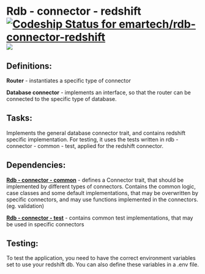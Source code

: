 # Rdb - connector - redshift [![Codeship Status for emartech/rdb-connector-redshift](https://app.codeship.com/projects/b0a10590-9c55-0135-18fe-3ec7b5d83301/status?branch=master)](https://app.codeship.com/projects/252931) [![](https://jitpack.io/v/emartech/rdb-connector-redshift.svg)](https://jitpack.io/#emartech/rdb-connector-redshift)

## Definitions:

**Router** - instantiates a specific type of connector
 
**Database connector** - implements an interface, so that the router can be connected to the specific type of database.

## Tasks:

Implements the general database connector trait, and contains redshift
 specific implementation. For testing, it uses the tests written in rdb - connector - common - test, applied for the redshift connector.

## Dependencies:

**[Rdb - connector - common](https://github.com/emartech/rdb-connector-common)** - defines a Connector trait, that should be implemented by different types of connectors. Contains the common logic, case classes and some default implementations, that may be overwritten by specific connectors, and may use functions implemented in the connectors. (eg. validation)


**[Rdb - connector - test](https://github.com/emartech/rdb-connector-test)**  - contains common test implementations, that may be used in specific connectors

## Testing:

To test the application, you need to have the correct environment variables set to use your redshift db. You can also define these variables
in a .env file.


